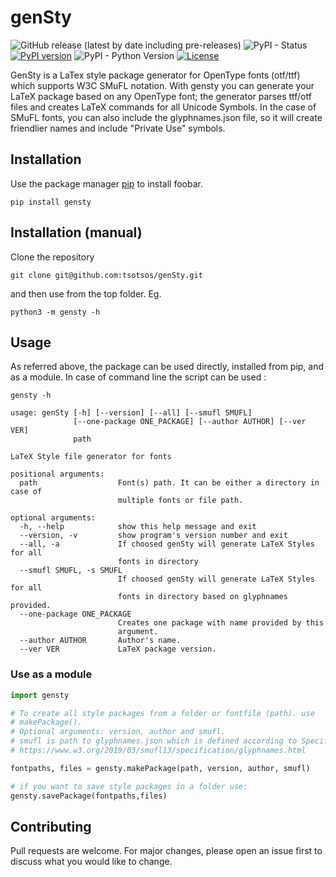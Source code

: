 
# genSty

![GitHub release (latest by date including pre-releases)](https://img.shields.io/github/v/release/tsotsos/gensty?include_prereleases) ![PyPI - Status](https://img.shields.io/pypi/status/gensty) [![PyPI version](https://badge.fury.io/py/gensty.svg)](https://badge.fury.io/py/gensty) ![PyPI - Python Version](https://img.shields.io/pypi/pyversions/gensty) [![License](https://img.shields.io/github/license/tsotsos/gensty.svg)](https://github.com/tsotsos/gensty)

GenSty is a LaTex style package generator for OpenType fonts (otf/ttf) which
supports W3C SMuFL notation. With gensty you can generate your LaTeX package
based on any OpenType font; the generator parses ttf/otf files and creates LaTeX
commands for all Unicode Symbols. In the case of SMuFL fonts, you can also include
the glyphnames.json file, so it will create friendlier names and include
"Private Use" symbols.

## Installation

Use the package manager [pip](https://pip.pypa.io/en/stable/) to install foobar.

```console
pip install gensty
```

## Installation (manual)

Clone the repository

```console
git clone git@github.com:tsotsos/genSty.git
```

and then use from the top folder. Eg.

```console
python3 -m gensty -h
```

## Usage

As referred above, the package can be used directly, installed from pip, and as
a module. In case of command line the script can be used :

```console
gensty -h

usage: genSty [-h] [--version] [--all] [--smufl SMUFL]
              [--one-package ONE_PACKAGE] [--author AUTHOR] [--ver VER]
              path

LaTeX Style file generator for fonts

positional arguments:
  path                  Font(s) path. It can be either a directory in case of
                        multiple fonts or file path.

optional arguments:
  -h, --help            show this help message and exit
  --version, -v         show program's version number and exit
  --all, -a             If choosed genSty will generate LaTeX Styles for all
                        fonts in directory
  --smufl SMUFL, -s SMUFL
                        If choosed genSty will generate LaTeX Styles for all
                        fonts in directory based on glyphnames provided.
  --one-package ONE_PACKAGE
                        Creates one package with name provided by this
                        argument.
  --author AUTHOR       Author's name.
  --ver VER             LaTeX package version.
```

### Use as a module

```python
import gensty

# To create all style packages from a folder or fontfile (path). use
# makePackage().
# Optional arguments: version, author and smufl.
# smufl is path to glyphnames.json which is defined according to Specifications
# https://www.w3.org/2019/03/smufl13/specification/glyphnames.html

fontpaths, files = gensty.makePackage(path, version, author, smufl)

# if you want to save style packages in a folder use:
gensty.savePackage(fontpaths,files)

```

## Contributing

Pull requests are welcome. For major changes, please open an issue first to
discuss what you would like to change.

